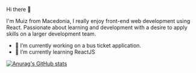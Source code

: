 Hi there 👋

I'm Muiz from Macedonia, I really enjoy front-end web development using React.
Passionate about learning and development with a desire to apply skills on a larger development team.

- 🔭 I’m currently working on a bus ticket application.
- 🌱 I’m currently learning ReactJS

[![Anurag's GitHub stats](https://github-readme-stats.vercel.app/api?username=Knuckleclot)](https://github.com/anuraghazra/github-readme-stats)


